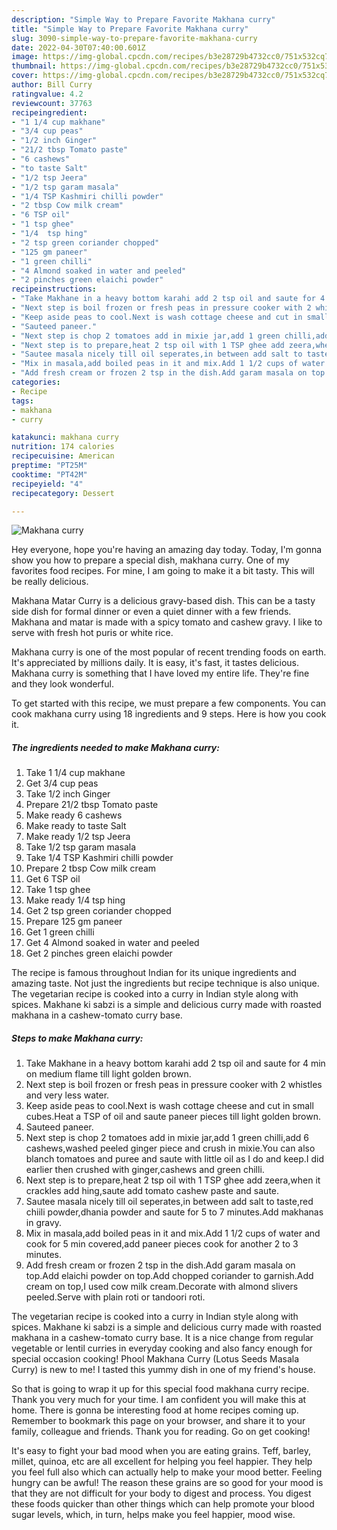 ```yaml
---
description: "Simple Way to Prepare Favorite Makhana curry"
title: "Simple Way to Prepare Favorite Makhana curry"
slug: 3090-simple-way-to-prepare-favorite-makhana-curry
date: 2022-04-30T07:40:00.601Z
image: https://img-global.cpcdn.com/recipes/b3e28729b4732cc0/751x532cq70/makhana-curry-recipe-main-photo.jpg
thumbnail: https://img-global.cpcdn.com/recipes/b3e28729b4732cc0/751x532cq70/makhana-curry-recipe-main-photo.jpg
cover: https://img-global.cpcdn.com/recipes/b3e28729b4732cc0/751x532cq70/makhana-curry-recipe-main-photo.jpg
author: Bill Curry
ratingvalue: 4.2
reviewcount: 37763
recipeingredient:
- "1 1/4 cup makhane"
- "3/4 cup peas"
- "1/2 inch Ginger"
- "21/2 tbsp Tomato paste"
- "6 cashews"
- "to taste Salt"
- "1/2 tsp Jeera"
- "1/2 tsp garam masala"
- "1/4 TSP Kashmiri chilli powder"
- "2 tbsp Cow milk cream"
- "6 TSP oil"
- "1 tsp ghee"
- "1/4  tsp hing"
- "2 tsp green coriander chopped"
- "125 gm paneer"
- "1 green chilli"
- "4 Almond soaked in water and peeled"
- "2 pinches green elaichi powder"
recipeinstructions:
- "Take Makhane in a heavy bottom karahi add 2 tsp oil and saute for 4 min on medium flame till light golden brown."
- "Next step is boil frozen or fresh peas in pressure cooker with 2 whistles and very less water."
- "Keep aside peas to cool.Next is wash cottage cheese and cut in small cubes.Heat a TSP of oil and saute paneer pieces till light golden brown."
- "Sauteed paneer."
- "Next step is chop 2 tomatoes add in mixie jar,add 1 green chilli,add 6 cashews,washed peeled ginger piece and crush in mixie.You can also blanch tomatoes and puree and saute with little oil as I do and keep.I did earlier then crushed with ginger,cashews and green chilli."
- "Next step is to prepare,heat 2 tsp oil with 1 TSP ghee add zeera,when it crackles add hing,saute add tomato cashew paste and saute."
- "Sautee masala nicely till oil seperates,in between add salt to taste,red chiili powder,dhania powder and saute for 5 to 7 minutes.Add makhanas in gravy."
- "Mix in masala,add boiled peas in it and mix.Add 1 1/2 cups of water and cook for 5 min covered,add paneer pieces cook for another 2 to 3 minutes."
- "Add fresh cream or frozen 2 tsp in the dish.Add garam masala on top.Add elaichi powder on top.Add chopped coriander to garnish.Add cream on top,I used cow milk cream.Decorate with almond slivers peeled.Serve with plain roti or tandoori roti."
categories:
- Recipe
tags:
- makhana
- curry

katakunci: makhana curry 
nutrition: 174 calories
recipecuisine: American
preptime: "PT25M"
cooktime: "PT42M"
recipeyield: "4"
recipecategory: Dessert

---
```



![Makhana curry](https://img-global.cpcdn.com/recipes/b3e28729b4732cc0/751x532cq70/makhana-curry-recipe-main-photo.jpg)

Hey everyone, hope you're having an amazing day today. Today, I'm gonna show you how to prepare a special dish, makhana curry. One of my favorites food recipes. For mine, I am going to make it a bit tasty. This will be really delicious.

Makhana Matar Curry is a delicious gravy-based dish. This can be a tasty side dish for formal dinner or even a quiet dinner with a few friends. Makhana and matar is made with a spicy tomato and cashew gravy. I like to serve with fresh hot puris or white rice.

Makhana curry is one of the most popular of recent trending foods on earth. It's appreciated by millions daily. It is easy, it's fast, it tastes delicious. Makhana curry is something that I have loved my entire life. They're fine and they look wonderful.


To get started with this recipe, we must prepare a few components. You can cook makhana curry using 18 ingredients and 9 steps. Here is how you cook it.

<!--inarticleads1-->

##### The ingredients needed to make Makhana curry:

1. Take 1 1/4 cup makhane
1. Get 3/4 cup peas
1. Take 1/2 inch Ginger
1. Prepare 21/2 tbsp Tomato paste
1. Make ready 6 cashews
1. Make ready to taste Salt
1. Make ready 1/2 tsp Jeera
1. Take 1/2 tsp garam masala
1. Take 1/4 TSP Kashmiri chilli powder
1. Prepare 2 tbsp Cow milk cream
1. Get 6 TSP oil
1. Take 1 tsp ghee
1. Make ready 1/4  tsp hing
1. Get 2 tsp green coriander chopped
1. Prepare 125 gm paneer
1. Get 1 green chilli
1. Get 4 Almond soaked in water and peeled
1. Get 2 pinches green elaichi powder


The recipe is famous throughout Indian for its unique ingredients and amazing taste. Not just the ingredients but recipe technique is also unique. The vegetarian recipe is cooked into a curry in Indian style along with spices. Makhane ki sabzi is a simple and delicious curry made with roasted makhana in a cashew-tomato curry base. 

<!--inarticleads2-->

##### Steps to make Makhana curry:

1. Take Makhane in a heavy bottom karahi add 2 tsp oil and saute for 4 min on medium flame till light golden brown.
1. Next step is boil frozen or fresh peas in pressure cooker with 2 whistles and very less water.
1. Keep aside peas to cool.Next is wash cottage cheese and cut in small cubes.Heat a TSP of oil and saute paneer pieces till light golden brown.
1. Sauteed paneer.
1. Next step is chop 2 tomatoes add in mixie jar,add 1 green chilli,add 6 cashews,washed peeled ginger piece and crush in mixie.You can also blanch tomatoes and puree and saute with little oil as I do and keep.I did earlier then crushed with ginger,cashews and green chilli.
1. Next step is to prepare,heat 2 tsp oil with 1 TSP ghee add zeera,when it crackles add hing,saute add tomato cashew paste and saute.
1. Sautee masala nicely till oil seperates,in between add salt to taste,red chiili powder,dhania powder and saute for 5 to 7 minutes.Add makhanas in gravy.
1. Mix in masala,add boiled peas in it and mix.Add 1 1/2 cups of water and cook for 5 min covered,add paneer pieces cook for another 2 to 3 minutes.
1. Add fresh cream or frozen 2 tsp in the dish.Add garam masala on top.Add elaichi powder on top.Add chopped coriander to garnish.Add cream on top,I used cow milk cream.Decorate with almond slivers peeled.Serve with plain roti or tandoori roti.


The vegetarian recipe is cooked into a curry in Indian style along with spices. Makhane ki sabzi is a simple and delicious curry made with roasted makhana in a cashew-tomato curry base. It is a nice change from regular vegetable or lentil curries in everyday cooking and also fancy enough for special occasion cooking! Phool Makhana Curry (Lotus Seeds Masala Curry) is new to me! I tasted this yummy dish in one of my friend&#39;s house. 

So that is going to wrap it up for this special food makhana curry recipe. Thank you very much for your time. I am confident you will make this at home. There is gonna be interesting food at home recipes coming up. Remember to bookmark this page on your browser, and share it to your family, colleague and friends. Thank you for reading. Go on get cooking!

It's easy to fight your bad mood when you are eating grains. Teff, barley, millet, quinoa, etc are all excellent for helping you feel happier. They help you feel full also which can actually help to make your mood better. Feeling hungry can be awful! The reason these grains are so good for your mood is that they are not difficult for your body to digest and process. You digest these foods quicker than other things which can help promote your blood sugar levels, which, in turn, helps make you feel happier, mood wise.
